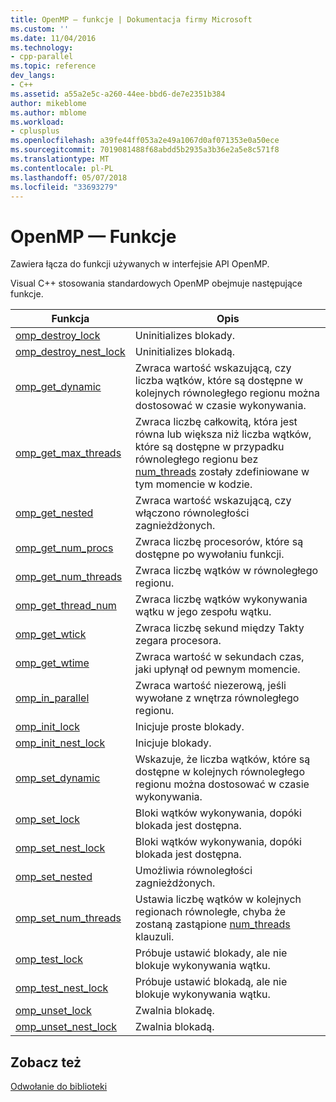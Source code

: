 ```yaml
---
title: OpenMP — funkcje | Dokumentacja firmy Microsoft
ms.custom: ''
ms.date: 11/04/2016
ms.technology:
- cpp-parallel
ms.topic: reference
dev_langs:
- C++
ms.assetid: a55a2e5c-a260-44ee-bbd6-de7e2351b384
author: mikeblome
ms.author: mblome
ms.workload:
- cplusplus
ms.openlocfilehash: a39fe44ff053a2e49a1067d0af071353e0a50ece
ms.sourcegitcommit: 7019081488f68abdd5b2935a3b36e2a5e8c571f8
ms.translationtype: MT
ms.contentlocale: pl-PL
ms.lasthandoff: 05/07/2018
ms.locfileid: "33693279"
---
```

# <a name="openmp-functions"></a>OpenMP — Funkcje
Zawiera łącza do funkcji używanych w interfejsie API OpenMP.  
  
 Visual C++ stosowania standardowych OpenMP obejmuje następujące funkcje.  
  
|Funkcja|Opis|  
|--------------|-----------------|  
|[omp_destroy_lock](../../../parallel/openmp/reference/omp-destroy-lock.md)|Uninitializes blokady.|  
|[omp_destroy_nest_lock](../../../parallel/openmp/reference/omp-destroy-nest-lock.md)|Uninitializes blokadą.|  
|[omp_get_dynamic](../../../parallel/openmp/reference/omp-get-dynamic.md)|Zwraca wartość wskazującą, czy liczba wątków, które są dostępne w kolejnych równoległego regionu można dostosować w czasie wykonywania.|  
|[omp_get_max_threads](../../../parallel/openmp/reference/omp-get-max-threads.md)|Zwraca liczbę całkowitą, która jest równa lub większa niż liczba wątków, które są dostępne w przypadku równoległego regionu bez [num_threads](../../../parallel/openmp/reference/num-threads.md) zostały zdefiniowane w tym momencie w kodzie.|  
|[omp_get_nested](../../../parallel/openmp/reference/omp-get-nested.md)|Zwraca wartość wskazującą, czy włączono równoległości zagnieżdżonych.|  
|[omp_get_num_procs](../../../parallel/openmp/reference/omp-get-num-procs.md)|Zwraca liczbę procesorów, które są dostępne po wywołaniu funkcji.|  
|[omp_get_num_threads](../../../parallel/openmp/reference/omp-get-num-threads.md)|Zwraca liczbę wątków w równoległego regionu.|  
|[omp_get_thread_num](../../../parallel/openmp/reference/omp-get-thread-num.md)|Zwraca liczbę wątków wykonywania wątku w jego zespołu wątku.|  
|[omp_get_wtick](../../../parallel/openmp/reference/omp-get-wtick.md)|Zwraca liczbę sekund między Takty zegara procesora.|  
|[omp_get_wtime](../../../parallel/openmp/reference/omp-get-wtime.md)|Zwraca wartość w sekundach czas, jaki upłynął od pewnym momencie.|  
|[omp_in_parallel](../../../parallel/openmp/reference/omp-in-parallel.md)|Zwraca wartość niezerową, jeśli wywołane z wnętrza równoległego regionu.|  
|[omp_init_lock](../../../parallel/openmp/reference/omp-init-lock.md)|Inicjuje proste blokady.|  
|[omp_init_nest_lock](../../../parallel/openmp/reference/omp-init-nest-lock.md)|Inicjuje blokady.|  
|[omp_set_dynamic](../../../parallel/openmp/reference/omp-set-dynamic.md)|Wskazuje, że liczba wątków, które są dostępne w kolejnych równoległego regionu można dostosować w czasie wykonywania.|  
|[omp_set_lock](../../../parallel/openmp/reference/omp-set-lock.md)|Bloki wątków wykonywania, dopóki blokada jest dostępna.|  
|[omp_set_nest_lock](../../../parallel/openmp/reference/omp-set-nest-lock.md)|Bloki wątków wykonywania, dopóki blokada jest dostępna.|  
|[omp_set_nested](../../../parallel/openmp/reference/omp-set-nested.md)|Umożliwia równoległości zagnieżdżonych.|  
|[omp_set_num_threads](../../../parallel/openmp/reference/omp-set-num-threads.md)|Ustawia liczbę wątków w kolejnych regionach równoległe, chyba że zostaną zastąpione [num_threads](../../../parallel/openmp/reference/num-threads.md) klauzuli.|  
|[omp_test_lock](../../../parallel/openmp/reference/omp-test-lock.md)|Próbuje ustawić blokady, ale nie blokuje wykonywania wątku.|  
|[omp_test_nest_lock](../../../parallel/openmp/reference/omp-test-nest-lock.md)|Próbuje ustawić blokadą, ale nie blokuje wykonywania wątku.|  
|[omp_unset_lock](../../../parallel/openmp/reference/omp-unset-lock.md)|Zwalnia blokadę.|  
|[omp_unset_nest_lock](../../../parallel/openmp/reference/omp-unset-nest-lock.md)|Zwalnia blokadą.|  
  
## <a name="see-also"></a>Zobacz też  
 [Odwołanie do biblioteki](../../../parallel/openmp/reference/openmp-library-reference.md)